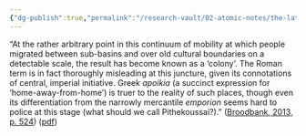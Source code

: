 ```yaml
---
{"dg-publish":true,"permalink":"/research-vault/02-atomic-notes/the-latin-v-the-greek-terms-to-label-a-colony/"}
---
```


“At the rather arbitrary point in this continuum of mobility at which people migrated between sub-basins and over old cultural boundaries on a detectable scale, the result has become known as a ‘colony’. The Roman term is in fact thoroughly misleading at this juncture, given its connotations of central, imperial initiative. Greek *apoikia* (a succinct expression for ‘home-away-from-home’) is truer to the reality of such places, though even its differentiation from the narrowly mercantile *emporion* seems hard to police at this stage (what should we call Pithekoussai?).” ([Broodbank, 2013, p. 524](zotero://select/library/items/IR54JIQG)) ([pdf](zotero://open-pdf/library/items/85K7BT2G?page=490&annotation=45QVVRW9))
